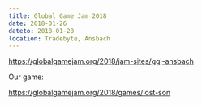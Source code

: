 ```yaml
---
title: Global Game Jam 2018
date: 2018-01-26
dateto: 2018-01-28
location: Tradebyte, Ansbach
---
```


https://globalgamejam.org/2018/jam-sites/ggj-ansbach

Our game:

https://globalgamejam.org/2018/games/lost-son
